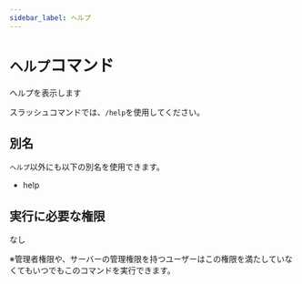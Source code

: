 ```yaml
---
sidebar_label: ヘルプ
---
```

# `ヘルプ`コマンド
ヘルプを表示します

スラッシュコマンドでは、`/help`を使用してください。

## 別名
`ヘルプ`以外にも以下の別名を使用できます。

- help




## 実行に必要な権限
なし

※管理者権限や、サーバーの管理権限を持つユーザーはこの権限を満たしていなくてもいつでもこのコマンドを実行できます。
  
